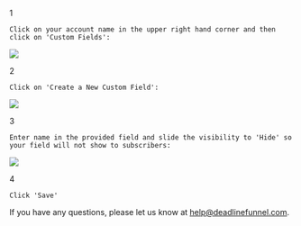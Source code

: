 1

    Click on your account name in the upper right hand corner and then click on 'Custom Fields':
![](https://s3.amazonaws.com/helpscout.net/docs/assets/53974d6ce4b0c76107b109d1/images/572191fac6979178c212ac00/file-LHQ1BTxvyO.jpg)

2

    Click on 'Create a New Custom Field':
![](https://s3.amazonaws.com/helpscout.net/docs/assets/53974d6ce4b0c76107b109d1/images/572192029033600cce435d7e/file-C8vxgS9ysV.jpg)

3

    Enter name in the provided field and slide the visibility to 'Hide' so your field will not show to subscribers:
![](https://s3.amazonaws.com/helpscout.net/docs/assets/53974d6ce4b0c76107b109d1/images/57219206c6979178c212ac01/file-OKKr1FdXnG.jpg)

4

    Click 'Save'
If you have any questions, please let us know at
[help@deadlinefunnel.com](mailto:mailto:help@deadlinefunnel.com).

